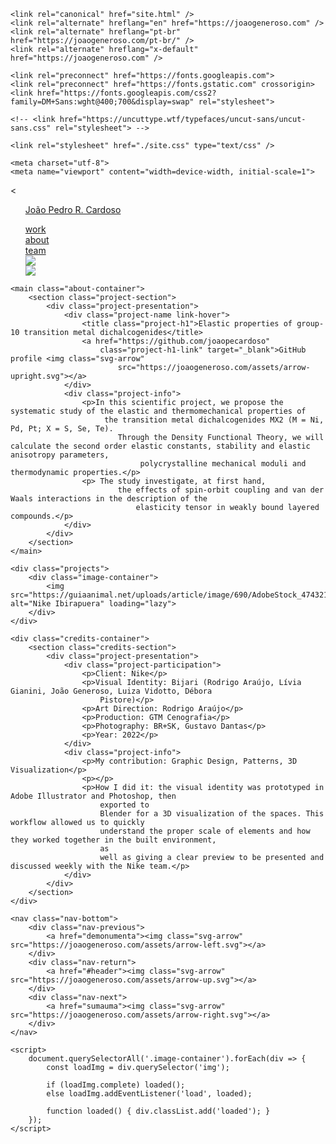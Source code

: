 <!DOCTYPE html>
<html lang="en">

<head>
    <title>João Cardoso - MX2</title>
    <link rel="icon" href="Capturar.PNG">
    <link rel="apple-touch-icon" href="Capturar.PNG">

    <link rel="canonical" href="site.html" />
    <link rel="alternate" hreflang="en" href="https://joaogeneroso.com" />
    <link rel="alternate" hreflang="pt-br" href="https://joaogeneroso.com/pt-br/" />
    <link rel="alternate" hreflang="x-default" href="https://joaogeneroso.com" />

    <link rel="preconnect" href="https://fonts.googleapis.com">
    <link rel="preconnect" href="https://fonts.gstatic.com" crossorigin>
    <link href="https://fonts.googleapis.com/css2?family=DM+Sans:wght@400;700&display=swap" rel="stylesheet">

    <!-- <link href="https://uncuttype.wtf/typefaces/uncut-sans/uncut-sans.css" rel="stylesheet"> -->

    <link rel="stylesheet" href="./site.css" type="text/css" />

    <meta charset="utf-8">
    <meta name="viewport" content="width=device-width, initial-scale=1">
</head>

<<body>
    <nav class="nav-container" id="header">
        <ul class="home">
            <div><a href="site.html">João Pedro R. Cardoso</a></div>
        </ul>
        <ul class="pages">
            <div><a href="site.html">work</div>
            <div><a href="D:\vscode\site\about\teste.html">about</a></div>
            <div><a href="https://computeel.org/computeel/">team</a></div>
            <div><a href="https://www.instagram.com/joaopecardoso/" target="_blank">
                    <img src="https://joaogeneroso.com/assets/icon-instagram.svg" class="icon"></a>
            </div>
            <div><a href="https://joaogeneroso.com/pt-br/" hreflang="pt-br" lang="pt-br">
                    <img src="https://joaogeneroso.com/assets/icon-translate.svg" class="icon"></a>
            </div>
        </ul>
    </nav>

    <main class="about-container">
        <section class="project-section">
            <div class="project-presentation">
                <div class="project-name link-hover">
                    <title class="project-h1">Elastic properties of group-10 transition metal dichalcogenides</title>
                    <a href="https://github.com/joaopecardoso"
                        class="project-h1-link" target="_blank">GitHub profile <img class="svg-arrow"
                            src="https://joaogeneroso.com/assets/arrow-upright.svg"></a>
                </div>
                <div class="project-info">
                    <p>In this scientific project, we propose the systematic study of the elastic and thermomechanical properties of
                         the transition metal dichalcogenides MX2 (M = Ni, Pd, Pt; X = S, Se, Te).
                            Through the Density Functional Theory, we will calculate the second order elastic constants, stability and elastic anisotropy parameters,
                                 polycrystalline mechanical moduli and thermodynamic properties.</p>
                    <p> The study investigate, at first hand, 
                            the effects of spin-orbit coupling and van der Waals interactions in the description of the 
                                elasticity tensor in weakly bound layered compounds.</p>
                </div>
            </div>
        </section>
    </main>

    <div class="projects">
        <div class="image-container">
            <img src="https://guiaanimal.net/uploads/article/image/690/AdobeStock_47432136.jpeg" alt="Nike Ibirapuera" loading="lazy">
        </div>
    </div>

    <div class="credits-container">
        <section class="credits-section">
            <div class="project-presentation">
                <div class="project-participation">
                    <p>Client: Nike</p>
                    <p>Visual Identity: Bijari (Rodrigo Araújo, Lívia Gianini, João Generoso, Luiza Vidotto, Débora
                        Pistore)</p>
                    <p>Art Direction: Rodrigo Araújo</p>
                    <p>Production: GTM Cenografia</p>
                    <p>Photography: BR+SK, Gustavo Dantas</p>
                    <p>Year: 2022</p>
                </div>
                <div class="project-info">
                    <p>My contribution: Graphic Design, Patterns, 3D Visualization</p>
                    <p></p>
                    <p>How I did it: the visual identity was prototyped in Adobe Illustrator and Photoshop, then
                        exported to
                        Blender for a 3D visualization of the spaces. This workflow allowed us to quickly
                        understand the proper scale of elements and how they worked together in the built environment,
                        as
                        well as giving a clear preview to be presented and discussed weekly with the Nike team.</p>
                </div>
            </div>
        </section>
    </div>

    <nav class="nav-bottom">
        <div class="nav-previous">
            <a href="demonumenta"><img class="svg-arrow" src="https://joaogeneroso.com/assets/arrow-left.svg"></a>
        </div>
        <div class="nav-return">
            <a href="#header"><img class="svg-arrow" src="https://joaogeneroso.com/assets/arrow-up.svg"></a>
        </div>
        <div class="nav-next">
            <a href="sumauma"><img class="svg-arrow" src="https://joaogeneroso.com/assets/arrow-right.svg"></a>
        </div>
    </nav>

    <script>
        document.querySelectorAll('.image-container').forEach(div => {
            const loadImg = div.querySelector('img');

            if (loadImg.complete) loaded();
            else loadImg.addEventListener('load', loaded);

            function loaded() { div.classList.add('loaded'); }
        });
    </script>
</body>

</html>
